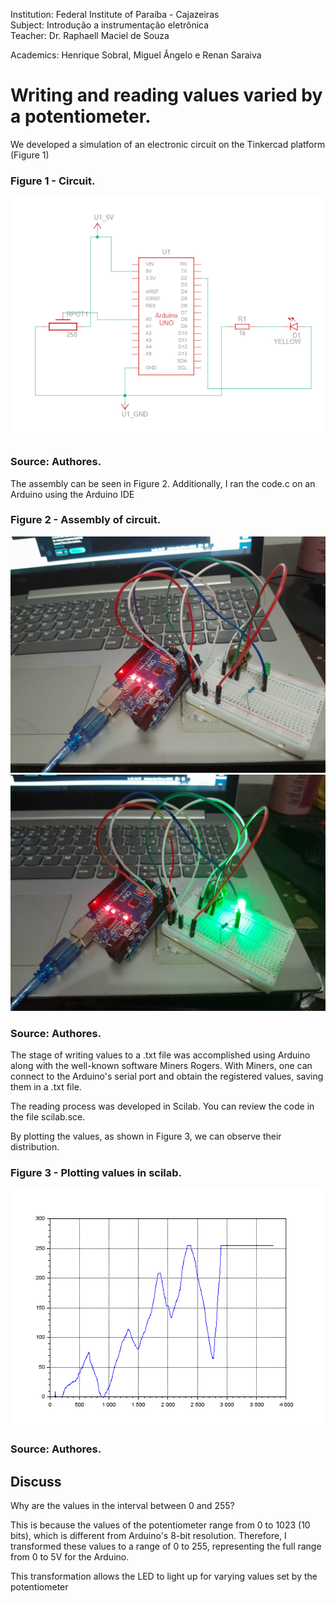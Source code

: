  Institution: Federal Institute of Paraíba - Cajazeiras  
Subject: Introdução a instrumentação eletrônica  
Teacher: Dr. Raphaell Maciel de Souza

Academics: Henrique Sobral, Miguel Ângelo e Renan Saraiva


# Writing and reading values varied by a potentiometer.

We developed a simulation of an electronic circuit on the Tinkercad platform (Figure 1)

### Figure 1 - Circuit.

![title](circuito.png)

### Source: Authores.

The assembly can be seen in Figure 2. Additionally, I ran the code.c on an Arduino using the Arduino IDE

### Figure 2 - Assembly of circuit.

![|=35%x](assembly_circuit.png "title-1") ![|=35%x](assembly_circuit2.png "title-2")

### Source: Authores.

The stage of writing values to a .txt file was accomplished using Arduino along with the well-known software Miners Rogers. With Miners, one can connect to the Arduino's serial port and obtain the registered values, saving them in a .txt file.

The reading process was developed in Scilab. You can review the code in the file scilab.sce.

By plotting the values, as shown in Figure 3, we can observe their distribution.

### Figure 3 - Plotting values in scilab.

![Graph](graph.png)

### Source: Authores.

## Discuss
Why are the values in the interval between 0 and 255?

This is because the values of the potentiometer range from 0 to 1023 (10 bits), which is different from Arduino's 8-bit resolution. Therefore, I transformed these values to a range of 0 to 255, representing the full range from 0 to 5V for the Arduino.

This transformation allows the LED to light up for varying values set by the potentiometer


